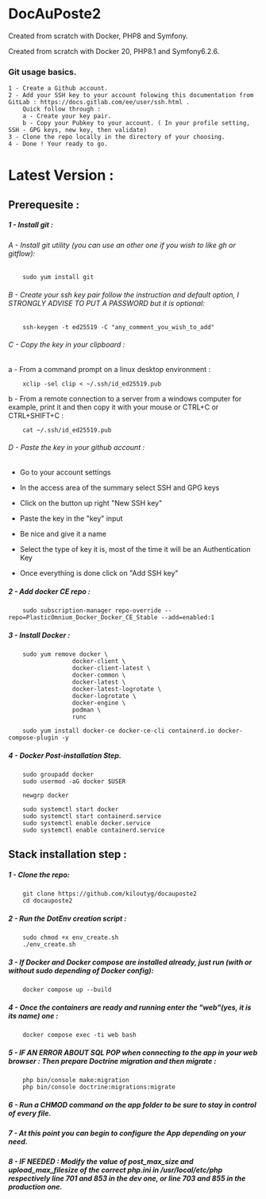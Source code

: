 # DocAuPoste2
Created from scratch with Docker, PHP8 and Symfony.

Created from scratch with Docker 20, PHP8.1 and Symfony6.2.6.

### Git usage basics.

    1 - Create a Github account.
    2 - Add your SSH key to your account folowing this documentation from GitLab : https://docs.gitlab.com/ee/user/ssh.html .
        Quick follow through : 
        a - Create your key pair.
        b - Copy your Pubkey to your account. ( In your profile setting, SSH - GPG keys, new key, then validate)
    3 - Clone the repo locally in the directory of your choosing. 
    4 - Done ! Your ready to go. 

# Latest Version : 
## Prerequesite :


##### 1 - Install git :

###### A - Install git utility (you can use an other one if you wish to like gh or gitflow):
```
    sudo yum install git
```
###### B - Create your ssh key pair follow the instruction and default option, I STRONGLY ADVISE TO PUT A PASSWORD but it is optional:
```
    ssh-keygen -t ed25519 -C "any_comment_you_wish_to_add"
```
###### C - Copy the key in your clipboard :

a - From a command prompt on a linux desktop environment :
```
    xclip -sel clip < ~/.ssh/id_ed25519.pub
```
b - From a remote connection to a server from a windows computer for example, print it and then copy it with your mouse or CTRL+C or CTRL+SHIFT+C : 
```
    cat ~/.ssh/id_ed25519.pub 
```
###### D - Paste the key in your github account : 

- Go to your account settings

- In the access area of the summary select SSH and GPG keys

- Click on the button up right "New SSH key"

- Paste the key in the "key" input

- Be nice and give it a name

- Select the type of key it is, most of the time it will be an Authentication Key

- Once everything is done click on "Add SSH key" 


##### 2 - Add docker CE repo : 
```
    sudo subscription-manager repo-override --repo=PlasticOmnium_Docker_Docker_CE_Stable --add=enabled:1
```
##### 3 - Install Docker :
```
    sudo yum remove docker \
                  docker-client \
                  docker-client-latest \
                  docker-common \
                  docker-latest \
                  docker-latest-logrotate \
                  docker-logrotate \
                  docker-engine \
                  podman \
                  runc
```
```
    sudo yum install docker-ce docker-ce-cli containerd.io docker-compose-plugin -y
```
##### 4 - Docker Post-installation Step.
```
    sudo groupadd docker
    sudo usermod -aG docker $USER
```
```
    newgrp docker
```
```
    sudo systemctl start docker
    sudo systemctl start containerd.service
    sudo systemctl enable docker.service
    sudo systemctl enable containerd.service
```

## Stack installation step : 


##### 1 - Clone the repo:
```
    git clone https://github.com/kiloutyg/docauposte2
    cd docauposte2
```
##### 2 - Run the DotEnv creation script : 
```
    sudo chmod +x env_create.sh
    ./env_create.sh
```
##### 3 - If Docker and Docker compose are installed already, just run (with or without sudo depending of Docker config):
```
    docker compose up --build
``` 
##### 4 - Once the containers are ready and running enter the "web"(yes, it is its name) one : 
```
    docker compose exec -ti web bash
```
##### 5 - IF AN ERROR ABOUT SQL POP when connecting to the app in your web browser : Then prepare Doctrine migration and then migrate : 
```
    php bin/console make:migration
    php bin/console doctrine:migrations:migrate
``` 
##### 6 - Run a CHMOD command on the app folder to be sure to stay in control of every file. 

##### 7 - At this point you can begin to configure the App depending on your need. 

##### 8 - IF NEEDED : Modify the value of post_max_size  and upload_max_filesize of the correct php.ini in /usr/local/etc/php respectively line 701 and 853 in the dev one, or line 703 and 855 in the production one.






